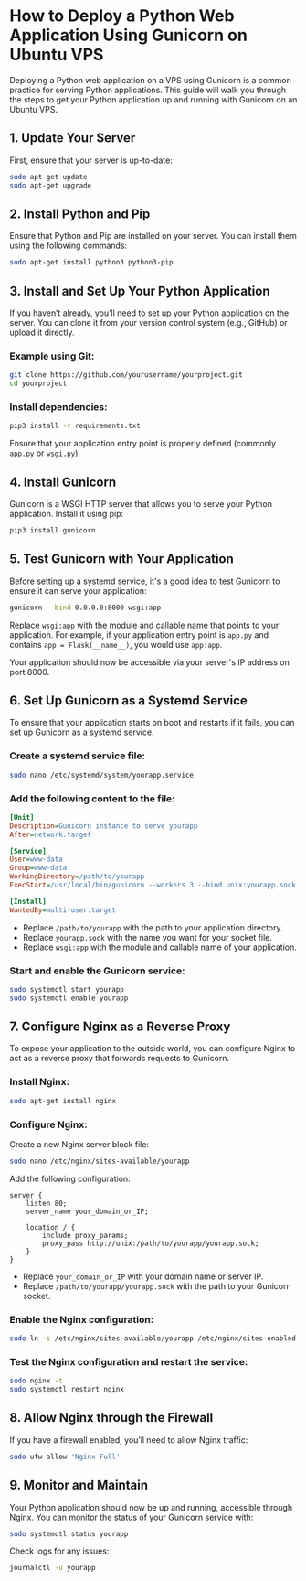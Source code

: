 
# How to Deploy a Python Web Application Using Gunicorn on Ubuntu VPS

Deploying a Python web application on a VPS using Gunicorn is a common practice for serving Python applications. This guide will walk you through the steps to get your Python application up and running with Gunicorn on an Ubuntu VPS.

## 1. Update Your Server

First, ensure that your server is up-to-date:

```bash
sudo apt-get update
sudo apt-get upgrade
```

## 2. Install Python and Pip

Ensure that Python and Pip are installed on your server. You can install them using the following commands:

```bash
sudo apt-get install python3 python3-pip
```

## 3. Install and Set Up Your Python Application

If you haven’t already, you’ll need to set up your Python application on the server. You can clone it from your version control system (e.g., GitHub) or upload it directly.

### Example using Git:

```bash
git clone https://github.com/yourusername/yourproject.git
cd yourproject
```

### Install dependencies:

```bash
pip3 install -r requirements.txt
```

Ensure that your application entry point is properly defined (commonly `app.py` or `wsgi.py`).

## 4. Install Gunicorn

Gunicorn is a WSGI HTTP server that allows you to serve your Python application. Install it using pip:

```bash
pip3 install gunicorn
```

## 5. Test Gunicorn with Your Application

Before setting up a systemd service, it's a good idea to test Gunicorn to ensure it can serve your application:

```bash
gunicorn --bind 0.0.0.0:8000 wsgi:app
```

Replace `wsgi:app` with the module and callable name that points to your application. For example, if your application entry point is `app.py` and contains `app = Flask(__name__)`, you would use `app:app`.

Your application should now be accessible via your server's IP address on port 8000.

## 6. Set Up Gunicorn as a Systemd Service

To ensure that your application starts on boot and restarts if it fails, you can set up Gunicorn as a systemd service.

### Create a systemd service file:

```bash
sudo nano /etc/systemd/system/yourapp.service
```

### Add the following content to the file:

```ini
[Unit]
Description=Gunicorn instance to serve yourapp
After=network.target

[Service]
User=www-data
Group=www-data
WorkingDirectory=/path/to/yourapp
ExecStart=/usr/local/bin/gunicorn --workers 3 --bind unix:yourapp.sock -m 007 wsgi:app

[Install]
WantedBy=multi-user.target
```

- Replace `/path/to/yourapp` with the path to your application directory.
- Replace `yourapp.sock` with the name you want for your socket file.
- Replace `wsgi:app` with the module and callable name of your application.

### Start and enable the Gunicorn service:

```bash
sudo systemctl start yourapp
sudo systemctl enable yourapp
```

## 7. Configure Nginx as a Reverse Proxy

To expose your application to the outside world, you can configure Nginx to act as a reverse proxy that forwards requests to Gunicorn.

### Install Nginx:

```bash
sudo apt-get install nginx
```

### Configure Nginx:

Create a new Nginx server block file:

```bash
sudo nano /etc/nginx/sites-available/yourapp
```

Add the following configuration:

```nginx
server {
    listen 80;
    server_name your_domain_or_IP;

    location / {
        include proxy_params;
        proxy_pass http://unix:/path/to/yourapp/yourapp.sock;
    }
}
```

- Replace `your_domain_or_IP` with your domain name or server IP.
- Replace `/path/to/yourapp/yourapp.sock` with the path to your Gunicorn socket.

### Enable the Nginx configuration:

```bash
sudo ln -s /etc/nginx/sites-available/yourapp /etc/nginx/sites-enabled
```

### Test the Nginx configuration and restart the service:

```bash
sudo nginx -t
sudo systemctl restart nginx
```

## 8. Allow Nginx through the Firewall

If you have a firewall enabled, you’ll need to allow Nginx traffic:

```bash
sudo ufw allow 'Nginx Full'
```

## 9. Monitor and Maintain

Your Python application should now be up and running, accessible through Nginx. You can monitor the status of your Gunicorn service with:

```bash
sudo systemctl status yourapp
```

Check logs for any issues:

```bash
journalctl -u yourapp
```
